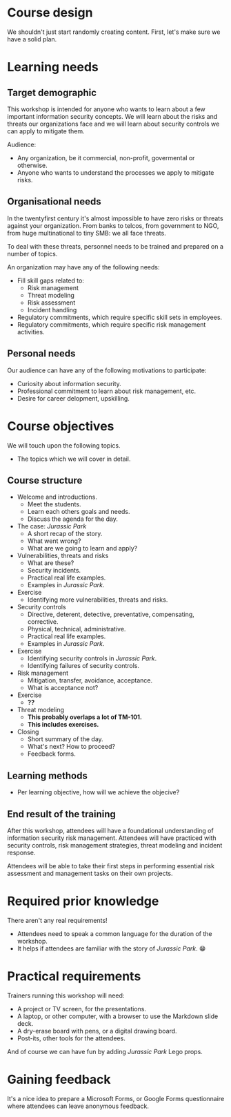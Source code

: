 # Course design

We shouldn't just start randomly creating content. First, let's make sure we have a solid plan.


# Learning needs

## Target demographic

This workshop is intended for anyone who wants to learn about a few important information security concepts. We will learn about the risks and threats our organizations face and we will learn about security controls we can apply to mitigate them. 

Audience:

* Any organization, be it commercial, non-profit, govermental or otherwise.
* Anyone who wants to understand the processes we apply to mitigate risks.


## Organisational needs

In the twentyfirst century it's almost impossible to have zero risks or threats against your organization. From banks to telcos, from government to NGO, from huge multinational to tiny SMB: we all face threats.

To deal with these threats, personnel needs to be trained and prepared on a number of topics.

An organization may have any of the following needs:

- Fill skill gaps related to:
  - Risk management
  - Threat modeling
  - Risk assessment
  - Incident handling
- Regulatory commitments, which require specific skill sets in employees.
- Regulatory commitments, which require specific risk management activities.


## Personal needs

Our audience can have any of the following motivations to participate:

- Curiosity about information security.
- Professional commitment to learn about risk management, etc.
- Desire for career delopment, upskilling.


# Course objectives

We will touch upon the following topics.

- The topics which we will cover in detail.

## Course structure

- Welcome and introductions.
  - Meet the students.
  - Learn each others goals and needs.
  - Discuss the agenda for the day.
- The case: *Jurassic Park*
  - A short recap of the story.
  - What went wrong?
  - What are we going to learn and apply?
- Vulnerabilities, threats and risks
  - What are these?
  - Security incidents.
  - Practical real life examples.
  - Examples in *Jurassic Park*.
- Exercise
  - Identifying more vulnerabilities, threats and risks.
- Security controls
  - Directive, deterent, detective, preventative, compensating, corrective.
  - Physical, technical, administrative.
  - Practical real life examples.
  - Examples in *Jurassic Park*.
- Exercise
  - Identifying security controls in *Jurassic Park*.
  - Identifying failures of security controls. 
- Risk management
  - Mitigation, transfer, avoidance, acceptance.
  - What is acceptance not?
- Exercise 
  - **??**
- Threat modeling
  - **This probably overlaps a lot of TM-101.**
  - **This includes exercises.**
- Closing
  - Short summary of the day.
  - What's next? How to proceed?
  - Feedback forms.

## Learning methods

- Per learning objective, how will we achieve the objecive?

## End result of the training

After this workshop, attendees will have a foundational understanding of information security risk management. Attendees will have practiced with security controls, risk management strategies, threat modeling and incident response. 

Attendees will be able to take their first steps in performing essential risk assessment and management tasks on their own projects.


# Required prior knowledge

There aren't any real requirements!

- Attendees need to speak a common language for the duration of the workshop. 
- It helps if attendees are familiar with the story of *Jurassic Park*. 😁


# Practical requirements

Trainers running this workshop will need:

- A project or TV screen, for the presentations.
- A laptop, or other computer, with a browser to use the Markdown slide deck.
- A dry-erase board with pens, or a digital drawing board.
- Post-its, other tools for the attendees.

And of course we can have fun by adding *Jurassic Park* Lego props. 


# Gaining feedback

It's a nice idea to prepare a Microsoft Forms, or Google Forms questionnaire where attendees can leave anonymous feedback.


